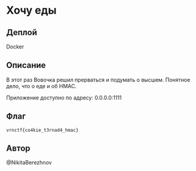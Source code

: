 # Хочу еды

## Деплой

Docker

## Описание

В этот раз Вовочка решил прерваться и подумать о высшем. Понятное дело, что о еде и об HMAC.

Приложение доступно по адресу: 0.0.0.0:1111

## Флаг
`vrnctf{co4kie_t3rnad4_hmac}`

## Автор
@NikitaBerezhnov
